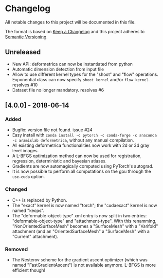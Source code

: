 # Changelog
All notable changes to this project will be documented in this file.

The format is based on [Keep a Changelog](http://keepachangelog.com/en/1.0.0/)
and this project adheres to [Semantic Versioning](http://semver.org/spec/v2.0.0.html).

## Unreleased
- New API: deformetrica can now be instantiated from python
- Automatic dimension detection from input file
- Allow to use different kernel types for the "shoot" and "flow" operations. Exponential class can now specify `shoot_kernel` and/or `flow_kernel`. resolves #10
- Dataset file no longer mandatory. resolves #6


## [4.0.0] - 2018-06-14
### Added
- Bugfix: version file not found. issue #24
- Easy install with `conda install -c pytorch -c conda-forge -c anaconda -c aramislab deformetrica`, without any manual compilation. 
- All existing deformetrica functionalities now work with 2d or 3d gray level images. 
- A L-BFGS optimization method can now be used for registration, regression, deterministic and bayesian atlases.
- Gradients are now automagically computed using PyTorch's autograd.
- It is now possible to perform all computations on the gpu through the `use-cuda` option. 

### Changed
- C++ is replaced by Python.
- The "exact" kernel is now named "torch"; the "cudaexact" kernel is now named "keops".
- The "deformable-object-type" xml entry is now split in two entries: "deformable-object-type" and "attachment-type". With this renamming, "NonOrientedSurfaceMesh" becomes a "SurfaceMesh" with a "Varifold" attachment (and an "OrientedSurfaceMesh" a "SurfaceMesh" with a "Current" attachment).

### Removed
- The Nesterov scheme for the gradient ascent optimizer (which was named "FastGradientAscent") is not available anymore. L-BFGS is more efficient though!

